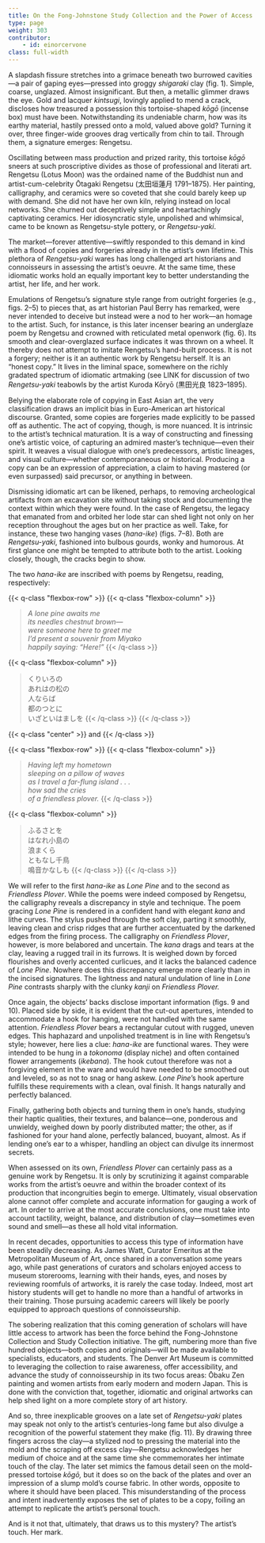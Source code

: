```yaml
---
title: On the Fong-Johnstone Study Collection and the Power of Access
type: page
weight: 303
contributor:
    - id: einorcervone
class: full-width
---
```


A slapdash fissure stretches into a grimace beneath two burrowed cavities—a pair of gaping eyes—pressed into groggy *shigaraki* clay (fig. 1). Simple, coarse, unglazed. Almost insignificant. But then, a metallic glimmer draws the eye. Gold and lacquer *kintsugi*, lovingly applied to mend a crack, discloses how treasured a possession this tortoise-shaped *kōgō* (incense box) must have been. Notwithstanding its undeniable charm, how was its earthy material, hastily pressed onto a mold, valued above gold? Turning it over, three finger-wide grooves drag vertically from chin to tail. Through them, a signature emerges: Rengetsu.

Oscillating between mass production and prized rarity, this tortoise *kōgō* sneers at such proscriptive divides as those of professional and literati art. Rengetsu (Lotus Moon) was the ordained name of the Buddhist nun and artist-cum-celebrity Ōtagaki Rengetsu (<span lang="ja">太田垣蓮月</span> 1791–1875). Her painting, calligraphy, and ceramics were so coveted that she could barely keep up with demand. She did not have her own kiln, relying instead on local networks. She churned out deceptively simple and heartachingly captivating ceramics. Her idiosyncratic style, unpolished and whimsical, came to be known as Rengetsu-style pottery, or *Rengetsu-yaki*.

The market—forever attentive—swiftly responded to this demand in kind with a flood of copies and forgeries already in the artist’s own lifetime. This plethora of *Rengetsu-yaki* wares has long challenged art historians and connoisseurs in assessing the artist’s oeuvre. At the same time, these idiomatic works hold an equally important key to better understanding the artist, her life, and her work.

Emulations of Rengetsu’s signature style range from outright forgeries (e.g., figs. 2–5) to pieces that, as art historian Paul Berry has remarked, were never intended to deceive but instead were a nod to her work—an homage to the artist. Such, for instance, is this later incenser bearing an underglaze poem by Rengetsu and crowned with reticulated metal openwork (fig. 6). Its smooth and clear-overglazed surface indicates it was thrown on a wheel. It thereby does not attempt to imitate Rengetsu’s hand-built process. It is not a forgery; neither is it an authentic work by Rengetsu herself. It is an “honest copy.” It lives in the liminal space, somewhere on the richly gradated spectrum of idiomatic artmaking (see LINK for discussion of two *Rengetsu-yaki* teabowls by the artist Kuroda Kōryō (<span lang="ja">黒田光良</span> 1823–1895).

Belying the elaborate role of copying in East Asian art, the very classification draws an implicit bias in Euro-American art historical discourse. Granted, some copies are forgeries made explicitly to be passed off as authentic. The act of copying, though, is more nuanced. It is intrinsic to the artist’s technical maturation. It is a way of constructing and finessing one’s artistic voice, of capturing an admired master’s technique—even their spirit. It weaves a visual dialogue with one’s predecessors, artistic lineages, and visual culture—whether contemporaneous or historical. Producing a copy can be an expression of appreciation, a claim to having mastered (or even surpassed) said precursor, or anything in between.

Dismissing idiomatic art can be likened, perhaps, to removing archeological artifacts from an excavation site without taking stock and documenting the context within which they were found. In the case of Rengetsu, the legacy that emanated from and orbited her lode star can shed light not only on her reception throughout the ages but on her practice as well. Take, for instance, these two hanging vases (*hana-ike*) (figs. 7–8). Both are *Rengetsu-yaki*, fashioned into bulbous gourds, wonky and humorous. At first glance one might be tempted to attribute both to the artist. Looking closely, though, the cracks begin to show.

The two *hana-ike* are inscribed with poems by Rengetsu, reading, respectively:

{{< q-class "flexbox-row" >}}
{{< q-class "flexbox-column" >}}
> *A lone pine awaits me*\
> *its needles chestnut brown—*\
> *were someone here to greet me*\
> *I’d present a souvenir from Miyako*\
> *happily saying: “Here!”*
{{< /q-class >}}

{{< q-class "flexbox-column" >}}
> <span lang="ja">くりいろの</span>\
> <span lang="ja">あれはの松の</span>\
> <span lang="ja">人ならば</span>\
> <span lang="ja">都のつとに</span>\
> <span lang="ja">いざといはましを</span>
{{< /q-class >}}
{{< /q-class >}}

{{< q-class "center" >}}
and
{{< /q-class >}}

{{< q-class "flexbox-row" >}}
{{< q-class "flexbox-column" >}}
> *Having left my hometown*\
> *sleeping on a pillow of waves*\
> *as I travel a far-flung island . . .*\
> *how sad the cries*\
> *of a friendless plover.*
{{< /q-class >}}

{{< q-class "flexbox-column" >}}
> <span lang="ja">ふるさとを</span>\
> <span lang="ja">はなれ小島の</span>\
> <span lang="ja">浪まくら</span>\
> <span lang="ja">ともなし千鳥</span>\
> <span lang="ja">鳴音かなしも</span>
{{< /q-class >}}
{{< /q-class >}}

We will refer to the first *hana-ike* as *Lone Pine* and to the second as *Friendless Plover*. While the poems were indeed composed by Rengetsu, the calligraphy reveals a discrepancy in style and technique. The poem gracing *Lone Pine* is rendered in a confident hand with elegant *kana* and lithe curves. The stylus pushed through the soft clay, parting it smoothly, leaving clean and crisp ridges that are further accentuated by the darkened edges from the firing process. The calligraphy on *Friendless Plover*, however, is more belabored and uncertain. The *kana* drags and tears at the clay, leaving a rugged trail in its furrows. It is weighed down by forced flourishes and overly accented curlicues, and it lacks the balanced cadence of *Lone Pine*. Nowhere does this discrepancy emerge more clearly than in the incised signatures. The lightness and natural undulation of line in *Lone* *Pine* contrasts sharply with the clunky *kanji* on *Friendless Plover.*

Once again, the objects’ backs disclose important information (figs. 9 and 10). Placed side by side, it is evident that the cut-out apertures, intended to accommodate a hook for hanging, were not handled with the same attention. *Friendless Plover* bears a rectangular cutout with rugged, uneven edges. This haphazard and unpolished treatment is in line with Rengetsu’s style; however, here lies a clue: *hana-ike* are functional wares. They were intended to be hung in a *tokonoma* (display niche) and often contained flower arrangements (*ikebana*). The hook cutout therefore was not a forgiving element in the ware and would have needed to be smoothed out and leveled, so as not to snag or hang askew. *Lone Pine*’s hook aperture fulfills these requirements with a clean, oval finish. It hangs naturally and perfectly balanced.

Finally, gathering both objects and turning them in one’s hands, studying their haptic qualities, their textures, and balance—one, ponderous and unwieldy, weighed down by poorly distributed matter; the other, as if fashioned for your hand alone, perfectly balanced, buoyant, almost. As if lending one’s ear to a whisper, handling an object can divulge its innermost secrets.

When assessed on its own, *Friendless Plover* can certainly pass as a genuine work by Rengetsu. It is only by scrutinizing it against comparable works from the artist’s oeuvre and within the broader context of its production that incongruities begin to emerge. Ultimately, visual observation alone cannot offer complete and accurate information for gauging a work of art. In order to arrive at the most accurate conclusions, one must take into account tactility, weight, balance, and distribution of clay—sometimes even sound and smell—as these all hold vital information.

In recent decades, opportunities to access this type of information have been steadily decreasing. As James Watt, Curator Emeritus at the Metropolitan Museum of Art, once shared in a conversation some years ago, while past generations of curators and scholars enjoyed access to museum storerooms, learning with their hands, eyes, and noses by reviewing roomfuls of artworks, it is rarely the case today. Indeed, most art history students will get to handle no more than a handful of artworks in their training. Those pursuing academic careers will likely be poorly equipped to approach questions of connoisseurship.

The sobering realization that this coming generation of scholars will have little access to artwork has been the force behind the Fong-Johnstone Collection and Study Collection initiative. The gift, numbering more than five hundred objects—both copies and originals—will be made available to specialists, educators, and students. The Denver Art Museum is committed to leveraging the collection to raise awareness, offer accessibility, and advance the study of connoisseurship in its two focus areas: Ōbaku Zen painting and women artists from early modern and modern Japan. This is done with the conviction that, together, idiomatic and original artworks can help shed light on a more complete story of art history.

And so, three inexplicable grooves on a late set of *Rengetsu-yaki* plates may speak not only to the artist’s centuries-long fame but also divulge a recognition of the powerful statement they make (fig. 11). By drawing three fingers across the clay—a stylized nod to pressing the material into the mold and the scraping off excess clay—Rengetsu acknowledges her medium of choice and at the same time she commemorates her intimate touch of the clay. The later set mimics the famous detail seen on the mold-pressed tortoise *kōgō,* but it does so on the back of the plates and over an impression of a slump mold’s course fabric. In other words, opposite to where it should have been placed. This misunderstanding of the process and intent inadvertently exposes the set of plates to be a copy, foiling an attempt to replicate the artist’s personal touch.

And is it not that, ultimately, that draws us to this mystery? The artist’s touch. Her mark.